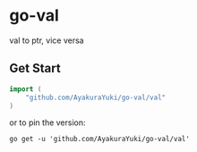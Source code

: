 # go-val

val to ptr, vice versa

## Get Start

```go
import (
    "github.com/AyakuraYuki/go-val/val"
)
```

or to pin the version:

```shell
go get -u 'github.com/AyakuraYuki/go-val/val'
```
